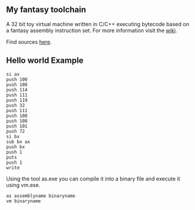 ## My fantasy toolchain

A 32 bit toy virtual machine written in C/C++ executing bytecode based on a fantasy assembly instruction set. For more information visit the [wiki](https://github.com/zarat/vm/wiki).

Find sources [here](https://github.com/zarat/vm-src).

## Hello world Example

```Assembly
si ax
push 100
push 108
push 114
push 111
push 119
push 32
push 111
push 108
push 108
push 101
push 72
si bx
sub bx ax
push bx
push 1
puts
push 1
write
```

Using the tool as.exe you can compile it into a binary file and execute it using vm.exe.

```
as assemblyname binaryname
vm binaryname
```
